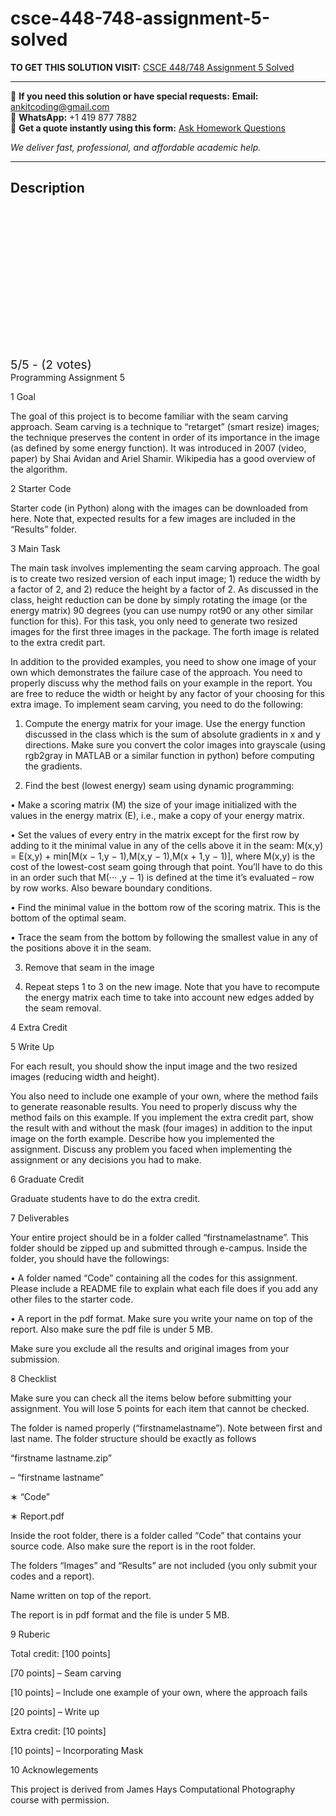 # csce-448-748-assignment-5-solved
**TO GET THIS SOLUTION VISIT:** [CSCE 448/748 Assignment 5 Solved](https://www.ankitcodinghub.com/product/csce-448-748-computational-photography-solved-3/)


---

📩 **If you need this solution or have special requests:** **Email:** ankitcoding@gmail.com  
📱 **WhatsApp:** +1 419 877 7882  
📄 **Get a quote instantly using this form:** [Ask Homework Questions](https://www.ankitcodinghub.com/services/ask-homework-questions/)

*We deliver fast, professional, and affordable academic help.*

---

<h2>Description</h2>



<div class="kk-star-ratings kksr-auto kksr-align-center kksr-valign-top" data-payload="{&quot;align&quot;:&quot;center&quot;,&quot;id&quot;:&quot;127236&quot;,&quot;slug&quot;:&quot;default&quot;,&quot;valign&quot;:&quot;top&quot;,&quot;ignore&quot;:&quot;&quot;,&quot;reference&quot;:&quot;auto&quot;,&quot;class&quot;:&quot;&quot;,&quot;count&quot;:&quot;2&quot;,&quot;legendonly&quot;:&quot;&quot;,&quot;readonly&quot;:&quot;&quot;,&quot;score&quot;:&quot;5&quot;,&quot;starsonly&quot;:&quot;&quot;,&quot;best&quot;:&quot;5&quot;,&quot;gap&quot;:&quot;4&quot;,&quot;greet&quot;:&quot;Rate this product&quot;,&quot;legend&quot;:&quot;5\/5 - (2 votes)&quot;,&quot;size&quot;:&quot;24&quot;,&quot;title&quot;:&quot;CSCE 448\/748 Assignment 5 Solved&quot;,&quot;width&quot;:&quot;138&quot;,&quot;_legend&quot;:&quot;{score}\/{best} - ({count} {votes})&quot;,&quot;font_factor&quot;:&quot;1.25&quot;}">

<div class="kksr-stars">

<div class="kksr-stars-inactive">
            <div class="kksr-star" data-star="1" style="padding-right: 4px">


<div class="kksr-icon" style="width: 24px; height: 24px;"></div>
        </div>
            <div class="kksr-star" data-star="2" style="padding-right: 4px">


<div class="kksr-icon" style="width: 24px; height: 24px;"></div>
        </div>
            <div class="kksr-star" data-star="3" style="padding-right: 4px">


<div class="kksr-icon" style="width: 24px; height: 24px;"></div>
        </div>
            <div class="kksr-star" data-star="4" style="padding-right: 4px">


<div class="kksr-icon" style="width: 24px; height: 24px;"></div>
        </div>
            <div class="kksr-star" data-star="5" style="padding-right: 4px">


<div class="kksr-icon" style="width: 24px; height: 24px;"></div>
        </div>
    </div>

<div class="kksr-stars-active" style="width: 138px;">
            <div class="kksr-star" style="padding-right: 4px">


<div class="kksr-icon" style="width: 24px; height: 24px;"></div>
        </div>
            <div class="kksr-star" style="padding-right: 4px">


<div class="kksr-icon" style="width: 24px; height: 24px;"></div>
        </div>
            <div class="kksr-star" style="padding-right: 4px">


<div class="kksr-icon" style="width: 24px; height: 24px;"></div>
        </div>
            <div class="kksr-star" style="padding-right: 4px">


<div class="kksr-icon" style="width: 24px; height: 24px;"></div>
        </div>
            <div class="kksr-star" style="padding-right: 4px">


<div class="kksr-icon" style="width: 24px; height: 24px;"></div>
        </div>
    </div>
</div>


<div class="kksr-legend" style="font-size: 19.2px;">
            5/5 - (2 votes)    </div>
    </div>
Programming Assignment 5

1 Goal

The goal of this project is to become familiar with the seam carving approach. Seam carving is a technique to “retarget” (smart resize) images; the technique preserves the content in order of its importance in the image (as defined by some energy function). It was introduced in 2007 (video, paper) by Shai Avidan and Ariel Shamir. Wikipedia has a good overview of the algorithm.

2 Starter Code

Starter code (in Python) along with the images can be downloaded from here. Note that, expected results for a few images are included in the “Results” folder.

3 Main Task

The main task involves implementing the seam carving approach. The goal is to create two resized version of each input image; 1) reduce the width by a factor of 2, and 2) reduce the height by a factor of 2. As discussed in the class, height reduction can be done by simply rotating the image (or the energy matrix) 90 degrees (you can use numpy rot90 or any other similar function for this). For this task, you only need to generate two resized images for the first three images in the package. The forth image is related to the extra credit part.

In addition to the provided examples, you need to show one image of your own which demonstrates the failure case of the approach. You need to properly discuss why the method fails on your example in the report. You are free to reduce the width or height by any factor of your choosing for this extra image. To implement seam carving, you need to do the following:

1. Compute the energy matrix for your image. Use the energy function discussed in the class which is the sum of absolute gradients in x and y directions. Make sure you convert the color images into grayscale (using rgb2gray in MATLAB or a similar function in python) before computing the gradients.

2. Find the best (lowest energy) seam using dynamic programming:

• Make a scoring matrix (M) the size of your image initialized with the values in the energy matrix (E), i.e., make a copy of your energy matrix.

• Set the values of every entry in the matrix except for the first row by adding to it the minimal value in any of the cells above it in the seam: M(x,y) = E(x,y) + min[M(x − 1,y − 1),M(x,y − 1),M(x + 1,y − 1)], where M(x,y) is the cost of the lowest-cost seam going through that point. You’ll have to do this in an order such that M(··· ,y − 1) is defined at the time it’s evaluated – row by row works. Also beware boundary conditions.

• Find the minimal value in the bottom row of the scoring matrix. This is the bottom of the optimal seam.

• Trace the seam from the bottom by following the smallest value in any of the positions above it in the seam.

3. Remove that seam in the image

4. Repeat steps 1 to 3 on the new image. Note that you have to recompute the energy matrix each time to take into account new edges added by the seam removal.

4 Extra Credit

5 Write Up

For each result, you should show the input image and the two resized images (reducing width and height).

You also need to include one example of your own, where the method fails to generate reasonable results. You need to properly discuss why the method fails on this example. If you implement the extra credit part, show the result with and without the mask (four images) in addition to the input image on the forth example. Describe how you implemented the assignment. Discuss any problem you faced when implementing the assignment or any decisions you had to make.

6 Graduate Credit

Graduate students have to do the extra credit.

7 Deliverables

Your entire project should be in a folder called “firstnamelastname”. This folder should be zipped up and submitted through e-campus. Inside the folder, you should have the followings:

• A folder named “Code” containing all the codes for this assignment. Please include a README file to explain what each file does if you add any other files to the starter code.

• A report in the pdf format. Make sure you write your name on top of the report. Also make sure the pdf file is under 5 MB.

Make sure you exclude all the results and original images from your submission.

8 Checklist

Make sure you can check all the items below before submitting your assignment. You will lose 5 points for each item that cannot be checked.

The folder is named properly (“firstnamelastname”). Note between first and last name. The folder structure should be exactly as follows

“firstname lastname.zip”

– “firstname lastname”

∗ “Code”

∗ Report.pdf

Inside the root folder, there is a folder called “Code” that contains your source code. Also make sure the report is in the root folder.

The folders “Images” and “Results” are not included (you only submit your codes and a report).

Name written on top of the report.

The report is in pdf format and the file is under 5 MB.

9 Ruberic

Total credit: [100 points]

[70 points] – Seam carving

[10 points] – Include one example of your own, where the approach fails

[20 points] – Write up

Extra credit: [10 points]

[10 points] – Incorporating Mask

10 Acknowlegements

This project is derived from James Hays Computational Photography course with permission.
